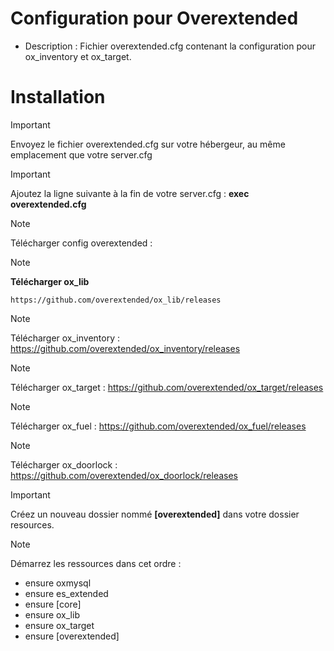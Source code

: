# Configuration pour Overextended

- Description : Fichier overextended.cfg contenant la configuration pour ox_inventory et ox_target.

# Installation


> [!IMPORTANT]
> Envoyez le fichier overextended.cfg sur votre hébergeur, au même emplacement que votre server.cfg

> [!IMPORTANT]
> Ajoutez la ligne suivante à la fin de votre server.cfg : **exec overextended.cfg**

> [!NOTE]
> Télécharger config overextended : 

> [!NOTE]
**Télécharger ox_lib**
```
https://github.com/overextended/ox_lib/releases
```

> [!NOTE]
> Télécharger ox_inventory : https://github.com/overextended/ox_inventory/releases

> [!NOTE]
> Télécharger ox_target : https://github.com/overextended/ox_target/releases

> [!NOTE]
> Télécharger ox_fuel : https://github.com/overextended/ox_fuel/releases

> [!NOTE]
> Télécharger ox_doorlock : https://github.com/overextended/ox_doorlock/releases

> [!IMPORTANT]
> Créez un nouveau dossier nommé **[overextended]** dans votre dossier resources. 

> [!NOTE]
> Démarrez les ressources dans cet ordre :

- ensure oxmysql 
- ensure es_extended 
- ensure [core] 
- ensure ox_lib 
- ensure ox_target 
- ensure [overextended]
